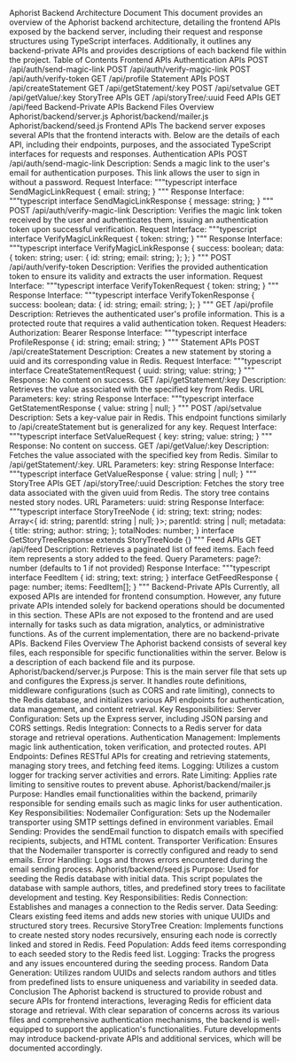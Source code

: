 Aphorist Backend Architecture Document
This document provides an overview of the Aphorist backend architecture, detailing the frontend APIs exposed by the backend server, including their request and response structures using TypeScript interfaces. Additionally, it outlines any backend-private APIs and provides descriptions of each backend file within the project.
Table of Contents
Frontend APIs
Authentication APIs
POST /api/auth/send-magic-link
POST /api/auth/verify-magic-link
POST /api/auth/verify-token
GET /api/profile
Statement APIs
POST /api/createStatement
GET /api/getStatement/:key
POST /api/setvalue
GET /api/getValue/:key
StoryTree APIs
GET /api/storyTree/:uuid
Feed APIs
GET /api/feed
Backend-Private APIs
Backend Files Overview
Aphorist/backend/server.js
Aphorist/backend/mailer.js
Aphorist/backend/seed.js
Frontend APIs
The backend server exposes several APIs that the frontend interacts with. Below are the details of each API, including their endpoints, purposes, and the associated TypeScript interfaces for requests and responses.
Authentication APIs
POST /api/auth/send-magic-link
Description:
Sends a magic link to the user's email for authentication purposes. This link allows the user to sign in without a password.
Request Interface:
"""typescript
interface SendMagicLinkRequest {
email: string;
}
"""
Response Interface:
"""typescript
interface SendMagicLinkResponse {
message: string;
}
"""
POST /api/auth/verify-magic-link
Description:
Verifies the magic link token received by the user and authenticates them, issuing an authentication token upon successful verification.
Request Interface:
"""typescript
interface VerifyMagicLinkRequest {
token: string;
}
"""
Response Interface:
"""typescript
interface VerifyMagicLinkResponse {
success: boolean;
data: {
  token: string;
  user: {
    id: string;
    email: string;
  };
};
}
"""
POST /api/auth/verify-token
Description:
Verifies the provided authentication token to ensure its validity and extracts the user information.
Request Interface:
"""typescript
interface VerifyTokenRequest {
token: string;
}
"""
Response Interface:
"""typescript
interface VerifyTokenResponse {
success: boolean;
data: {
  id: string;
  email: string;
};
}
"""
GET /api/profile
Description:
Retrieves the authenticated user's profile information. This is a protected route that requires a valid authentication token.
Request Headers:
Authorization: Bearer <token>
Response Interface:
"""typescript
interface ProfileResponse {
id: string;
email: string;
}
"""
Statement APIs
POST /api/createStatement
Description:
Creates a new statement by storing a uuid and its corresponding value in Redis.
Request Interface:
"""typescript
interface CreateStatementRequest {
uuid: string;
value: string;
}
"""
Response:
No content on success.
GET /api/getStatement/:key
Description:
Retrieves the value associated with the specified key from Redis.
URL Parameters:
key: string
Response Interface:
"""typescript
interface GetStatementResponse {
value: string | null;
}
"""
POST /api/setvalue
Description:
Sets a key-value pair in Redis. This endpoint functions similarly to /api/createStatement but is generalized for any key.
Request Interface:
"""typescript
interface SetValueRequest {
key: string;
value: string;
}
"""
Response:
No content on success.
GET /api/getValue/:key
Description:
Fetches the value associated with the specified key from Redis. Similar to /api/getStatement/:key.
URL Parameters:
key: string
Response Interface:
"""typescript
interface GetValueResponse {
value: string | null;
}
"""
StoryTree APIs
GET /api/storyTree/:uuid
Description:
Fetches the story tree data associated with the given uuid from Redis. The story tree contains nested story nodes.
URL Parameters:
uuid: string
Response Interface:
"""typescript
interface StoryTreeNode {
id: string;
text: string;
nodes: Array<{
id: string;
parentId: string | null;
}>;
parentId: string | null;
metadata: {
title: string;
author: string;
};
totalNodes: number;
}
interface GetStoryTreeResponse extends StoryTreeNode {}
"""
Feed APIs
GET /api/feed
Description:
Retrieves a paginated list of feed items. Each feed item represents a story added to the feed.
Query Parameters:
page?: number (defaults to 1 if not provided)
Response Interface:
"""typescript
interface FeedItem {
id: string;
text: string;
}
interface GetFeedResponse {
page: number;
items: FeedItem[];
}
"""
Backend-Private APIs
Currently, all exposed APIs are intended for frontend consumption. However, any future private APIs intended solely for backend operations should be documented in this section. These APIs are not exposed to the frontend and are used internally for tasks such as data migration, analytics, or administrative functions.
As of the current implementation, there are no backend-private APIs.
Backend Files Overview
The Aphorist backend consists of several key files, each responsible for specific functionalities within the server. Below is a description of each backend file and its purpose.
Aphorist/backend/server.js
Purpose:
This is the main server file that sets up and configures the Express.js server. It handles route definitions, middleware configurations (such as CORS and rate limiting), connects to the Redis database, and initializes various API endpoints for authentication, data management, and content retrieval.
Key Responsibilities:
Server Configuration: Sets up the Express server, including JSON parsing and CORS settings.
Redis Integration: Connects to a Redis server for data storage and retrieval operations.
Authentication Management: Implements magic link authentication, token verification, and protected routes.
API Endpoints: Defines RESTful APIs for creating and retrieving statements, managing story trees, and fetching feed items.
Logging: Utilizes a custom logger for tracking server activities and errors.
Rate Limiting: Applies rate limiting to sensitive routes to prevent abuse.
Aphorist/backend/mailer.js
Purpose:
Handles email functionalities within the backend, primarily responsible for sending emails such as magic links for user authentication.
Key Responsibilities:
Nodemailer Configuration: Sets up the Nodemailer transporter using SMTP settings defined in environment variables.
Email Sending: Provides the sendEmail function to dispatch emails with specified recipients, subjects, and HTML content.
Transporter Verification: Ensures that the Nodemailer transporter is correctly configured and ready to send emails.
Error Handling: Logs and throws errors encountered during the email sending process.
Aphorist/backend/seed.js
Purpose:
Used for seeding the Redis database with initial data. This script populates the database with sample authors, titles, and predefined story trees to facilitate development and testing.
Key Responsibilities:
Redis Connection: Establishes and manages a connection to the Redis server.
Data Seeding: Clears existing feed items and adds new stories with unique UUIDs and structured story trees.
Recursive StoryTree Creation: Implements functions to create nested story nodes recursively, ensuring each node is correctly linked and stored in Redis.
Feed Population: Adds feed items corresponding to each seeded story to the Redis feed list.
Logging: Tracks the progress and any issues encountered during the seeding process.
Random Data Generation: Utilizes random UUIDs and selects random authors and titles from predefined lists to ensure uniqueness and variability in seeded data.
Conclusion
The Aphorist backend is structured to provide robust and secure APIs for frontend interactions, leveraging Redis for efficient data storage and retrieval. With clear separation of concerns across its various files and comprehensive authentication mechanisms, the backend is well-equipped to support the application's functionalities. Future developments may introduce backend-private APIs and additional services, which will be documented accordingly.